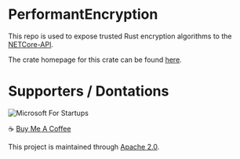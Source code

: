 # PerformantEncryption
This repo is used to expose trusted Rust encryption algorithms to the [NETCore-API](https://github.com/Encryption-API-Services/NETCore-API). 

The crate homepage for this crate can be found [here](https://crates.io/crates/performant_encryption).

# Supporters / Dontations
![Microsoft For Startups](https://res.cloudinary.com/dqseuzzwi/image/upload/v1671752887/MS_Startups_Celebration_Badge_Dark_clcy2y.png)

:coffee: [Buy Me A Coffee](https://www.buymeacoffee.com/mikemulchrs)

This project is maintained through [Apache 2.0](https://github.com/Encryption-API-Services/PerformantEncryption/blob/main/LICENSE).
